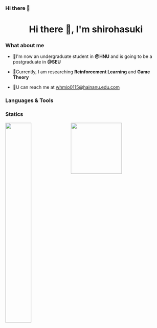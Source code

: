 ### Hi there 👋

<h1 align="center">Hi there 👋, I'm shirohasuki</h1>

### What about me

+ :school:I'm now an undergraduate student in **@HNU** and is going to be a postgraduate in **@SEU**

+ :telescope:Currently, I am researching **Reinforcement Learning** and **Game Theory**
+ :e-mail:U can reach me at whmio0115@hainanu.edu.com

### Languages & Tools


### Statics

<img align="Left" src="https://github-readme-stats.vercel.app/api?username=shirohasuki&show_icons=true&hide_border=true&theme=radical&layout=compact" width="40%"><img align="Left" height="159px" src="https://github-readme-stats-one-rosy.vercel.app/api/top-langs/?username=shirohasuki&hide_title=true&hide_border=true&layout=compact&hide=html&theme=dracula" />
